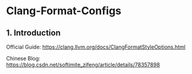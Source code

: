 # Clang-Format-Configs
## 1. Introduction
Official Guide: https://clang.llvm.org/docs/ClangFormatStyleOptions.html  

Chinese Blog: https://blog.csdn.net/softimite_zifeng/article/details/78357898  
